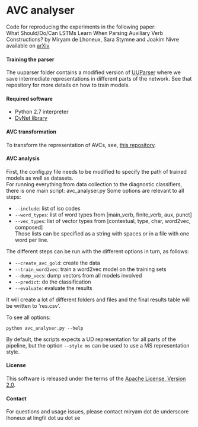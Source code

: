 # AVC analyser

Code for reproducing the experiments in the following paper:  
What Should/Do/Can LSTMs Learn When Parsing Auxiliary Verb Constructions?
by Miryam de Lhoneux, Sara Stymne and Joakim Nivre  
available on [arXiv](https://arxiv.org/abs/1907.07950)

#### Training the parser

The uuparser folder contains a modified version of [UUParser](https://github.com/UppsalaNLP/uuparser) where we save intermediate representations in different parts of the network.
See that repository for more details on how to train models.

#### Required software

* Python 2.7 interpreter
* [DyNet library](https://github.com/clab/dynet/tree/master/python)

#### AVC transformation
To transform the representation of AVCs, see, [this repository](https://github.com/mdelhoneux/oDETTE).

#### AVC analysis

First, the config.py file needs to be modified to specify the path of trained models as well as datasets.  
For running everything from data collection to the diagnostic classifiers, there is one main script: avc_analyser.py Some options are relevant to all steps:
* `--include`: list of iso codes
* `--word_types`: list of word types from [main_verb, finite_verb, aux, punct]
* `--vec_types`: list of vector types from [contextual, type, char, word2vec, composed]  
Those lists can be specified as a string with spaces or in a file with one word per line.

The different steps can be run with the different options in turn, as follows:  
* `--create_avc_gold`: create the data
* `--train_word2vec`: train a word2vec model on the training sets
* `--dump_vecs`: dump vectors from all models involved
* `--predict`: do the classification
* `--evaluate`: evaluate the results

It will create a lot of different folders and files and the final results table will be written to 'res.csv'.

To see all options:
```
python avc_analyser.py --help
```

By default, the scripts expects a UD representation for all parts of the pipeline, but the option `--style ms` can be used to use a MS representation style. 


#### License

This software is released under the terms of the [Apache License, Version 2.0](http://www.apache.org/licenses/LICENSE-2.0).

#### Contact

For questions and usage issues, please contact miryam dot de underscore lhoneux at lingfil dot uu dot se


